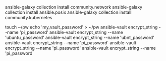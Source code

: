 
ansible-galaxy collection install community.network
ansible-galaxy collection install ansible.posix
ansible-galaxy collection install community.kubernetes

touch ~/pw
echo 'my_vault_password' > ~/pw 
ansible-vault encrypt_string --name 'pi_password'
ansible-vault encrypt_string --name 'ubuntu_password'
ansible-vault encrypt_string --name 'ubnt_password'
ansible-vault encrypt_string --name 'pi_password'
ansible-vault encrypt_string --name 'pi_password'
ansible-vault encrypt_string --name 'pi_password'
